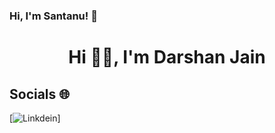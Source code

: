 ### Hi, I'm Santanu! 👋

<h1 align="center"> Hi 👋🏻, I'm Darshan Jain </br> 
</h1>

## Socials 🌐
[![Linkdein](https://img.shields.io/badge/linkedin-000?style=for-the-badge&logo=linkedin&logoColor=blue)]
